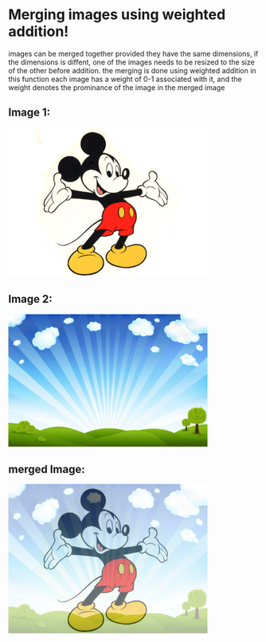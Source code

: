 # Merging images using weighted addition!

images can be merged together provided they have the same dimensions, if
the dimensions is diffent, one of the images needs to be resized to the 
size of the other before addition. the merging is done using weighted addition
in this function each image has a weight of 0-1 associated with it, and the 
weight denotes the prominance of the image in the merged image

## Image 1: </br>
<img src = "mickey.jpg" width="400"> </br>
## Image 2: </br>
<img src = "background.jpg" width="400"> </br>
## merged Image: </br>
<img src = "merge.jpg" width="400"> </br>
